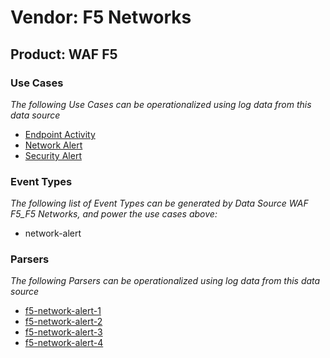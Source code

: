 Vendor: F5 Networks
===================
Product: WAF F5
---------------

### Use Cases

_The following Use Cases can be operationalized using log data from this data source_

* [Endpoint Activity](../UseCases/usecase_endpoint_activity.md)
* [Network Alert](../UseCases/usecase_network_alert.md)
* [Security Alert](../UseCases/usecase_security_alert.md)


### Event Types

_The following list of Event Types can be generated by Data Source WAF F5_F5 Networks, and power the use cases above:_

- network-alert


### Parsers

_The following Parsers can be operationalized using log data from this data source_

* [f5-network-alert-1](../Parsers/parserContent_f5-network-alert-1.md)
* [f5-network-alert-2](../Parsers/parserContent_f5-network-alert-2.md)
* [f5-network-alert-3](../Parsers/parserContent_f5-network-alert-3.md)
* [f5-network-alert-4](../Parsers/parserContent_f5-network-alert-4.md)
